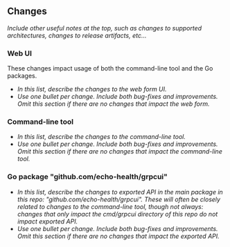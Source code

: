 ## Changes

_Include other useful notes at the top, such as changes to supported architectures, changes to release artifacts, etc..._

### Web UI

These changes impact usage of both the command-line tool and the Go packages.

- _In this list, describe the changes to the web form UI._
- _Use one bullet per change. Include both bug-fixes and improvements. Omit this section if there are no changes that impact the web form._

### Command-line tool

- _In this list, describe the changes to the command-line tool._
- _Use one bullet per change. Include both bug-fixes and improvements. Omit this section if there are no changes that impact the command-line tool._

### Go package "github.com/echo-health/grpcui"

- _In this list, describe the changes to exported API in the main package in this repo: "github.com/echo-health/grpcui". These will often be closely related to changes to the command-line tool, though not always: changes that only impact the cmd/grpcui directory of this repo do not impact exported API._
- _Use one bullet per change. Include both bug-fixes and improvements. Omit this section if there are no changes that impact the exported API._
